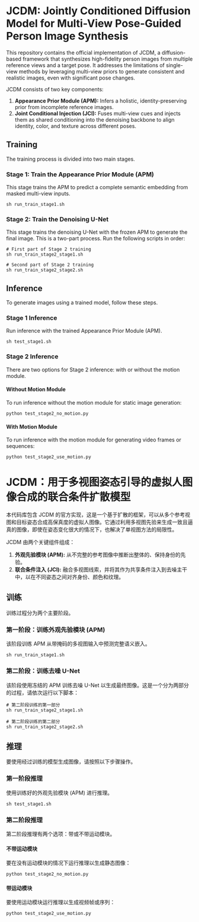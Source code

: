 # JCDM: Jointly Conditioned Diffusion Model for Multi-View Pose-Guided Person Image Synthesis

This repository contains the official implementation of JCDM, a diffusion-based framework that synthesizes high-fidelity person images from multiple reference views and a target pose. It addresses the limitations of single-view methods by leveraging multi-view priors to generate consistent and realistic images, even with significant pose changes.

JCDM consists of two key components:

1. **Appearance Prior Module (APM):** Infers a holistic, identity-preserving prior from incomplete reference images.
2. **Joint Conditional Injection (JCI):** Fuses multi-view cues and injects them as shared conditioning into the denoising backbone to align identity, color, and texture across different poses.

## Training

The training process is divided into two main stages.

### Stage 1: Train the Appearance Prior Module (APM)

This stage trains the APM to predict a complete semantic embedding from masked multi-view inputs.

```
sh run_train_stage1.sh
```

### Stage 2: Train the Denoising U-Net

This stage trains the denoising U-Net with the frozen APM to generate the final image. This is a two-part process. Run the following scripts in order:

```
# First part of Stage 2 training
sh run_train_stage2_stage1.sh

# Second part of Stage 2 training
sh run_train_stage2_stage2.sh
```

## Inference

To generate images using a trained model, follow these steps.

### Stage 1 Inference

Run inference with the trained Appearance Prior Module (APM).

```
sh test_stage1.sh
```

### Stage 2 Inference

There are two options for Stage 2 inference: with or without the motion module.

#### Without Motion Module

To run inference without the motion module for static image generation:

```
python test_stage2_no_motion.py
```

#### With Motion Module

To run inference with the motion module for generating video frames or sequences:

```
python test_stage2_use_motion.py
```

# JCDM：用于多视图姿态引导的虚拟人图像合成的联合条件扩散模型

本代码库包含 JCDM 的官方实现，这是一个基于扩散的框架，可以从多个参考视图和目标姿态合成高保真度的虚拟人图像。它通过利用多视图先验来生成一致且逼真的图像，即使在姿态变化很大的情况下，也解决了单视图方法的局限性。

JCDM 由两个关键组件组成：

1. **外观先验模块 (APM):** 从不完整的参考图像中推断出整体的、保持身份的先验。
2. **联合条件注入 (JCI):** 融合多视图线索，并将其作为共享条件注入到去噪主干中，以在不同姿态之间对齐身份、颜色和纹理。

## 训练

训练过程分为两个主要阶段。

### 第一阶段：训练外观先验模块 (APM)

该阶段训练 APM 从带掩码的多视图输入中预测完整语义嵌入。

```
sh run_train_stage1.sh
```

### 第二阶段：训练去噪 U-Net

该阶段使用冻结的 APM 训练去噪 U-Net 以生成最终图像。这是一个分为两部分的过程，请依次运行以下脚本：

```
# 第二阶段训练的第一部分
sh run_train_stage2_stage1.sh

# 第二阶段训练的第二部分
sh run_train_stage2_stage2.sh
```

## 推理

要使用经过训练的模型生成图像，请按照以下步骤操作。

### 第一阶段推理

使用训练好的外观先验模块 (APM) 进行推理。

```
sh test_stage1.sh
```

### 第二阶段推理

第二阶段推理有两个选项：带或不带运动模块。

#### 不带运动模块

要在没有运动模块的情况下运行推理以生成静态图像：

```
python test_stage2_no_motion.py
```

#### 带运动模块

要使用运动模块运行推理以生成视频帧或序列：

```
python test_stage2_use_motion.py
```